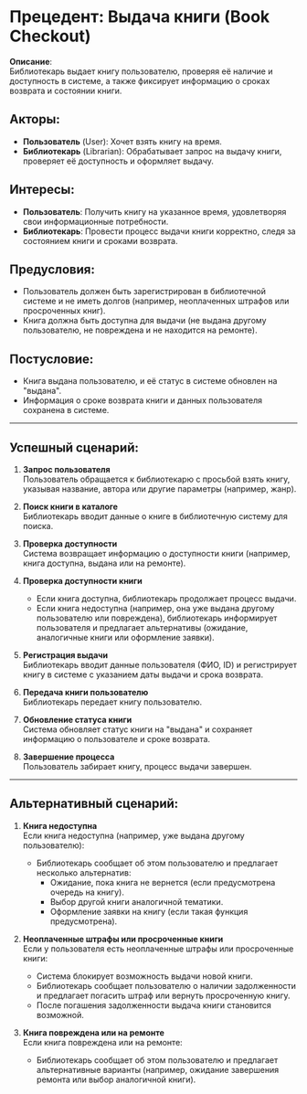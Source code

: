 # Прецедент: Выдача книги (Book Checkout)

**Описание**:  
Библиотекарь выдает книгу пользователю, проверяя её наличие и доступность в системе, а также фиксирует информацию о сроках возврата и состоянии книги.

## Акторы:
- **Пользователь** (User): Хочет взять книгу на время.
- **Библиотекарь** (Librarian): Обрабатывает запрос на выдачу книги, проверяет её доступность и оформляет выдачу.

## Интересы:
- **Пользователь**: Получить книгу на указанное время, удовлетворяя свои информационные потребности.
- **Библиотекарь**: Провести процесс выдачи книги корректно, следя за состоянием книги и сроками возврата.

## Предусловия:
- Пользователь должен быть зарегистрирован в библиотечной системе и не иметь долгов (например, неоплаченных штрафов или просроченных книг).
- Книга должна быть доступна для выдачи (не выдана другому пользователю, не повреждена и не находится на ремонте).

## Постусловие:
- Книга выдана пользователю, и её статус в системе обновлен на "выдана".
- Информация о сроке возврата книги и данных пользователя сохранена в системе.

---

## Успешный сценарий:

1. **Запрос пользователя**  
   Пользователь обращается к библиотекарю с просьбой взять книгу, указывая название, автора или другие параметры (например, жанр).

2. **Поиск книги в каталоге**  
   Библиотекарь вводит данные о книге в библиотечную систему для поиска.

3. **Проверка доступности**  
   Система возвращает информацию о доступности книги (например, книга доступна, выдана или на ремонте).
   
4. **Проверка доступности книги**  
   - Если книга доступна, библиотекарь продолжает процесс выдачи.
   - Если книга недоступна (например, она уже выдана другому пользователю или повреждена), библиотекарь информирует пользователя и предлагает альтернативы (ожидание, аналогичные книги или оформление заявки).

5. **Регистрация выдачи**  
   Библиотекарь вводит данные пользователя (ФИО, ID) и регистрирует книгу в системе с указанием даты выдачи и срока возврата.

6. **Передача книги пользователю**  
   Библиотекарь передает книгу пользователю.

7. **Обновление статуса книги**  
   Система обновляет статус книги на "выдана" и сохраняет информацию о пользователе и сроке возврата.

8. **Завершение процесса**  
   Пользователь забирает книгу, процесс выдачи завершен.

---

## Альтернативный сценарий:

1. **Книга недоступна**  
   Если книга недоступна (например, уже выдана другому пользователю):
   - Библиотекарь сообщает об этом пользователю и предлагает несколько альтернатив:
     - Ожидание, пока книга не вернется (если предусмотрена очередь на книгу).
     - Выбор другой книги аналогичной тематики.
     - Оформление заявки на книгу (если такая функция предусмотрена).

2. **Неоплаченные штрафы или просроченные книги**  
   Если у пользователя есть неоплаченные штрафы или просроченные книги:
   - Система блокирует возможность выдачи новой книги.
   - Библиотекарь сообщает пользователю о наличии задолженности и предлагает погасить штраф или вернуть просроченную книгу.
   - После погашения задолженности выдача книги становится возможной.

3. **Книга повреждена или на ремонте**  
   Если книга повреждена или на ремонте:
   - Библиотекарь сообщает об этом пользователю и предлагает альтернативные варианты (например, ожидание завершения ремонта или выбор аналогичной книги).
